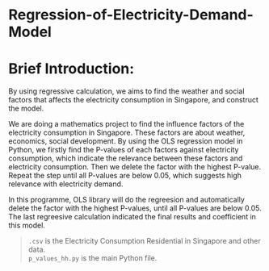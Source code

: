 # Regression-of-Electricity-Demand-Model

Brief Introduction:
=
By using regressive calculation, we aims to find the weather and social factors that affects the electricity consumption in Singapore, and construct the model.

We are doing a mathematics project to find the influence factors of the electricity consumption in Singapore. These factors are about weather, economics, social development. By using the OLS regression model in Python, we firstly find the P-values of each factors against electricity consumption, which indicate the relevance between these factors and electricity consumption. Then we delete the factor with the highest P-value. Repeat the step until all P-values are below 0.05, which suggests high relevance with electricity demand.

In this programme, OLS library will do the regreesion and automatically delete the factor with the highest P-values, until all P-values are below 0.05. The last regreesive calculation indicated the final results and coefficient in this model.

>`.csv` is the Electricity Consumption Residential in Singapore and other data. <br>`p_values_hh.py` is the main Python file.
